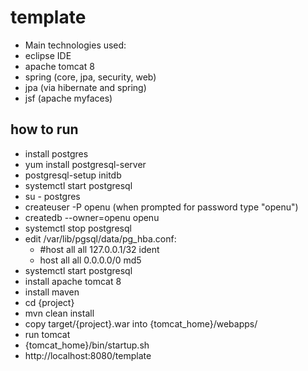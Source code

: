 # template

* Main technologies used:
 * eclipse IDE
 * apache tomcat 8
 * spring (core, jpa, security, web)
 * jpa (via hibernate and spring)
 * jsf (apache myfaces)

## how to run
* install postgres
 * yum install postgresql-server
 * postgresql-setup initdb
 * systemctl start postgresql
 * su - postgres
 * createuser -P openu (when prompted for password type "openu")
 * createdb --owner=openu openu
 * systemctl stop postgresql
 * edit /var/lib/pgsql/data/pg_hba.conf:
    * #host    all             all             127.0.0.1/32            ident
    * host    all             all             0.0.0.0/0               md5
 * systemctl start postgresql
* install apache tomcat 8
* install maven
 * cd {project}
 * mvn clean install
 * copy target/{project}.war into {tomcat_home}/webapps/
* run tomcat
 * {tomcat_home}/bin/startup.sh
* http://localhost:8080/template


